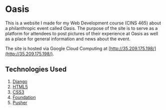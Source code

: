 # Oasis
This is a website I made for my Web Development course (CINS 465) about a philanthropic event called Oasis. The purpose of the site is to serve as a platform for attendees to post pictures of their experience at Oasis as well as a place for general information and news about the event.

The site is hosted via Google Cloud Computing at [http://35.209.175.198/](http://35.209.175.198/).

## Technologies Used
1. [Django](https://www.djangoproject.com/)
2. [HTML5](https://en.wikipedia.org/wiki/HTML5)
3. [CSS3](https://en.wikipedia.org/wiki/Cascading_Style_Sheets#CSS_3)
4. [Foundation](https://foundation.zurb.com/)
5. [Pusher](https://pusher.com/)
